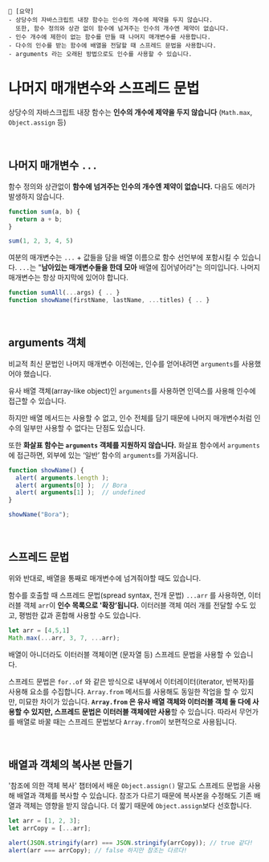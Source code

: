 ```
📍 [요약]
- 상당수의 자바스크립트 내장 함수는 인수의 개수에 제약을 두지 않습니다.
  또한, 함수 정의와 상관 없이 함수에 넘겨주는 인수의 개수엔 제약이 없습니다.
- 인수 개수에 제한이 없는 함수를 만들 때 나머지 매개변수를 사용합니다.
- 다수의 인수를 받는 함수에 배열을 전달할 때 스프레드 문법을 사용합니다.
- arguments 라는 오래된 방법으로도 인수를 사용할 수 있습니다.
```

# 나머지 매개변수와 스프레드 문법

상당수의 자바스크립트 내장 함수는 **인수의 개수에 제약을 두지 않습니다** (`Math.max`, `Object.assign` 등)

<br>

## 나머지 매개변수 `...`

함수 정의와 상관없이 **함수에 넘겨주는 인수의 개수엔 제약이 없습니다.** 다음도 에러가 발생하지 않습니다.

```javascript
function sum(a, b) {
  return a + b;
}

sum(1, 2, 3, 4, 5)
```

여분의 매개변수는 `...` + 값들을 담을 배열 이름으로 함수 선언부에 포함시킬 수 있습니다.
`...`는 "**남아있는 매개변수들을 한데 모아** 배열에 집어넣어라"는 의미입니다.
나머지 매개변수는 항상 마지막에 있어야 합니다.

```javascript
function sumAll(...args) { .. }
function showName(firstName, lastName, ...titles) { .. }
```

<br>

## arguments 객체

비교적 최신 문법인 나머지 매개변수 이전에는, 인수를 얻어내려면 `arguments`를 사용했어야 했습니다.

유사 배열 객체(array-like object)인 `arguments`를 사용하면 인덱스를 사용해 인수에 접근할 수 있습니다.

하지만 배열 메서드는 사용할 수 없고, 
인수 전체를 담기 때문에 나머지 매개변수처럼 인수의 일부만 사용할 수 없다는 단점도 있습니다.

또한 **화살표 함수는 `arguments` 객체를 지원하지 않습니다.**
화살표 함수에서 `arguments`에 접근하면, 외부에 있는 ‘일반’ 함수의 `arguments`를 가져옵니다.

```javascript
function showName() {
  alert( arguments.length );
  alert( arguments[0] );  // Bora
  alert( arguments[1] );  // undefined
}

showName("Bora");
```

<br>

## 스프레드 문법

위와 반대로, 배열을 통째로 매개변수에 넘겨줘야할 때도 있습니다. 

함수를 호출할 때 스프레드 문법(spread syntax, 전개 문법) `...arr` 를 사용하면, 이터러블 객체 `arr`이 **인수 목록으로 '확장’됩니다.**
이터러블 객체 여러 개를 전달할 수도 있고, 평범한 값과 혼합해 사용할 수도 있습니다.

```javascript
let arr = [4,5,1]
Math.max(...arr, 3, 7, ...arr);
```

배열이 아니더라도 이터러블 객체이면 (문자열 등) 스프레드 문법을 사용할 수 있습니다.

스프레드 문법은 `for..of` 와 같은 방식으로 내부에서 이터레이터(iterator, 반복자)를 사용해 요소를 수집합니다.
`Array.from` 메서드를 사용해도 동일한 작업을 할 수 있지만, 미묘한 차이가 있습니다.
**`Array.from` 은 유사 배열 객체와 이터러블 객체 둘 다에 사용할 수 있지만, 스프레드 문법은 이터러블 객체에만 사용**할 수 있습니다.
따라서 무언가를 배열로 바꿀 때는 스프레드 문법보다 `Array.from`이 보편적으로 사용됩니다.

<br>

## 배열과 객체의 복사본 만들기

'참조에 의한 객체 복사' 챕터에서 배운 `Object.assign()` 말고도 스프레드 문법을 사용해 배열과 객체를 복사할 수 있습니다.
참조가 다르기 때문에 복사본을 수정해도 기존 배열과 객체는 영향을 받지 않습니다.
더 짧기 때문에 `Object.assign`보다 선호합니다.

```javascript
let arr = [1, 2, 3];
let arrCopy = [...arr];

alert(JSON.stringify(arr) === JSON.stringify(arrCopy)); // true 같다!
alert(arr === arrCopy); // false 하지만 참조는 다르다!
```
